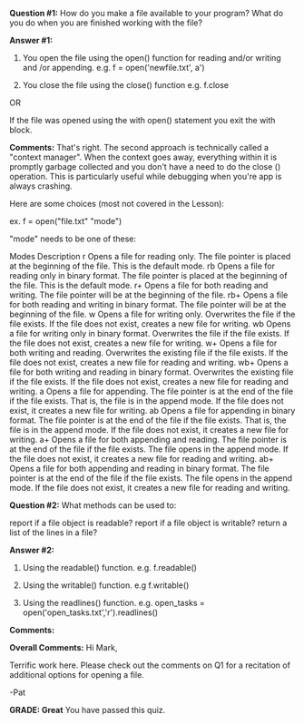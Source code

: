 ﻿**Question #1:**
How do you make a file available to your program?
What do you do when you are finished working with the file?

**Answer #1:**
1. You open the file using the open() function for reading and/or writing and /or appending. e.g.
f = open('newfile.txt', a')

2. You close the file using the close() function e.g.
f.close

OR

If the file was opened using the with open() statement you exit the with block.

**Comments:**
That's right. The second approach is technically called a "context manager". When the context goes away, everything within it is promptly garbage collected and you don't have a need to do the close () operation. This is particularly useful while debugging when you're app is always crashing.

Here are some choices (most not covered in the Lesson):

ex. f = open("file.txt" "mode")

"mode" needs to be one of these:

Modes	Description
r	Opens a file for reading only. The file pointer is placed at the beginning of the file. This is the default mode.
rb	Opens a file for reading only in binary format. The file pointer is placed at the beginning of the file. This is the default mode.
r+	Opens a file for both reading and writing. The file pointer will be at the beginning of the file.
rb+	Opens a file for both reading and writing in binary format. The file pointer will be at the beginning of the file.
w	Opens a file for writing only. Overwrites the file if the file exists. If the file does not exist, creates a new file for writing.
wb	Opens a file for writing only in binary format. Overwrites the file if the file exists. If the file does not exist, creates a new file for writing.
w+	Opens a file for both writing and reading. Overwrites the existing file if the file exists. If the file does not exist, creates a new file for reading and writing.
wb+	Opens a file for both writing and reading in binary format. Overwrites the existing file if the file exists. If the file does not exist, creates a new file for reading and writing.
a	Opens a file for appending. The file pointer is at the end of the file if the file exists. That is, the file is in the append mode. If the file does not exist, it creates a new file for writing.
ab	Opens a file for appending in binary format. The file pointer is at the end of the file if the file exists. That is, the file is in the append mode. If the file does not exist, it creates a new file for writing.
a+	Opens a file for both appending and reading. The file pointer is at the end of the file if the file exists. The file opens in the append mode. If the file does not exist, it creates a new file for reading and writing.
ab+	Opens a file for both appending and reading in binary format. The file pointer is at the end of the file if the file exists. The file opens in the append mode. If the file does not exist, it creates a new file for reading and writing.

**Question #2:**
What methods can be used to:

report if a file object is readable?
report if a file object is writable?
return a list of the lines in a file?

**Answer #2:**
1. Using the readable() function. e.g.
f.readable()

2. Using the writable() function. e.g
f.writable()

3. Using the readlines() function. e.g.
open_tasks = open('open_tasks.txt','r').readlines()

**Comments:**

**Overall Comments:**
 Hi Mark,

Terrific work here. Please check out the comments on Q1 for a recitation of additional options for opening a file.

-Pat

**GRADE: Great**
 You have passed this quiz.
